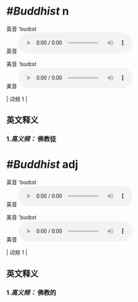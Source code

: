 # ***\#Buddhist*** n
英音 'bʊdɪst  
英音
<audio src="./media/Buddhist-B.aac" controls="controls"></audio>

美音 'bʊdɪst  
美音
<audio src="./media/Buddhist.aac" controls="controls"></audio>



| 词频 1 |  

英文释义
---
### 1.*高义频：* **佛教徒**  


# ***\#Buddhist*** adj
英音 'bʊdɪst  
英音
<audio src="./media/Buddhist-B.aac" controls="controls"></audio>

美音 'bʊdɪst  
美音
<audio src="./media/Buddhist.aac" controls="controls"></audio>



| 词频 1 |  

英文释义
---
### 1.*高义频：* **佛教的**  


